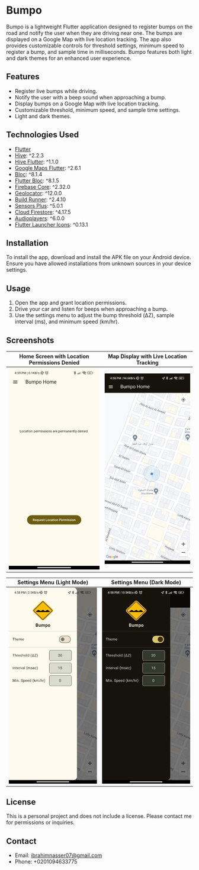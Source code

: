 # Bumpo

Bumpo is a lightweight Flutter application designed to register bumps on the road and notify the user when they are driving near one. The bumps are displayed on a Google Map with live location tracking. The app also provides customizable controls for threshold settings, minimum speed to register a bump, and sample time in milliseconds. Bumpo features both light and dark themes for an enhanced user experience.

## Features

- Register live bumps while driving.
- Notify the user with a beep sound when approaching a bump.
- Display bumps on a Google Map with live location tracking.
- Customizable threshold, minimum speed, and sample time settings.
- Light and dark themes.

## Technologies Used

- [Flutter](https://flutter.dev/)
- [Hive](https://pub.dev/packages/hive): ^2.2.3
- [Hive Flutter](https://pub.dev/packages/hive_flutter): ^1.1.0
- [Google Maps Flutter](https://pub.dev/packages/google_maps_flutter): ^2.6.1
- [Bloc](https://pub.dev/packages/bloc): ^8.1.4
- [Flutter Bloc](https://pub.dev/packages/flutter_bloc): ^8.1.5
- [Firebase Core](https://pub.dev/packages/firebase_core): ^2.32.0
- [Geolocator](https://pub.dev/packages/geolocator): ^12.0.0
- [Build Runner](https://pub.dev/packages/build_runner): ^2.4.10
- [Sensors Plus](https://pub.dev/packages/sensors_plus): ^5.0.1
- [Cloud Firestore](https://pub.dev/packages/cloud_firestore): ^4.17.5
- [Audioplayers](https://pub.dev/packages/audioplayers): ^6.0.0
- [Flutter Launcher Icons](https://pub.dev/packages/flutter_launcher_icons): ^0.13.1

## Installation

To install the app, download and install the APK file on your Android device. Ensure you have allowed installations from unknown sources in your device settings.

## Usage

1. Open the app and grant location permissions.
2. Drive your car and listen for beeps when approaching a bump.
3. Use the settings menu to adjust the bump threshold (ΔZ), sample interval (ms), and minimum speed (km/hr).

## Screenshots

| Home Screen with Location Permissions Denied                   | Map Display with Live Location Tracking                          |
|---------------------------------------------------------------|------------------------------------------------------------------|
| ![Bumpo Home](screenshots/BumpoHomeScreenwithLocationPermissionsDenied.jpg) | ![Bumpo Map](screenshots/BumpoMapDisplaywithLiveLocationTracking.jpg) |

| Settings Menu (Light Mode)                                   | Settings Menu (Dark Mode)                                         |
|--------------------------------------------------------------|-------------------------------------------------------------------|
| ![Bumpo Settings](screenshots/BumpoSettingsMenuLight.jpg)     | ![Bumpo Settings](screenshots/BumpoSettingsMenuDark.jpg)          |

## License

This is a personal project and does not include a license. Please contact me for permissions or inquiries.

## Contact

- Email: ibrahimnasser07@gmail.com
- Phone: +0201094633775